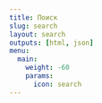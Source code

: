 ```yaml
---
title: Поиск
slug: search
layout: search
outputs: [html, json]
menu:
  main:
    weight: -60
    params:
      icon: search
---
```

